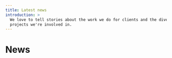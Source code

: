 ```yaml
---
title: Latest news
introduction: >
  We love to tell stories about the work we do for clients and the diverse
  projects we're involved in.
---
```


# News


